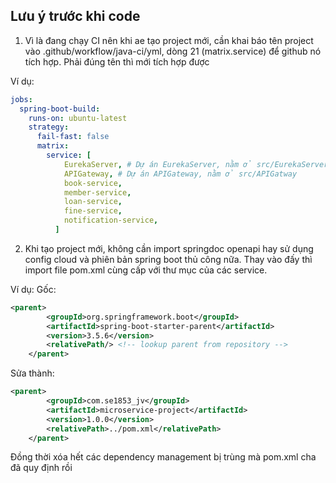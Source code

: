 ## Lưu ý trước khi code

1. Vì là đang chạy CI nên khi ae tạo project mới, cần khai báo tên project vào .github/workflow/java-ci/yml, dòng 21 (matrix.service) để github nó tích hợp. Phải đúng tên thì mới tích hợp được

Ví dụ:

```yml
jobs:
  spring-boot-build:
    runs-on: ubuntu-latest
    strategy:
      fail-fast: false
      matrix:
        service: [
            EurekaServer, # Dự án EurekaServer, nằm ở src/EurekaServer
            APIGateway, # Dự án APIGateway, nằm ở src/APIGatway
            book-service,
            member-service,
            loan-service,
            fine-service,
            notification-service,
          ]
```

2. Khi tạo project mới, không cần import springdoc openapi hay sử dụng config cloud và phiên bản spring boot thủ công nữa. Thay vào đấy thì import file pom.xml cùng cấp với thư mục của các service.

Ví dụ:
Gốc:

```xml
<parent>
        <groupId>org.springframework.boot</groupId>
        <artifactId>spring-boot-starter-parent</artifactId>
        <version>3.5.6</version>
        <relativePath/> <!-- lookup parent from repository -->
    </parent>
```

Sửa thành:

```xml
<parent>
        <groupId>com.se1853_jv</groupId>
        <artifactId>microservice-project</artifactId>
        <version>1.0.0</version>
        <relativePath>../pom.xml</relativePath>
    </parent>
```

Đồng thời xóa hết các dependency management bị trùng mà pom.xml cha đã quy định rồi
